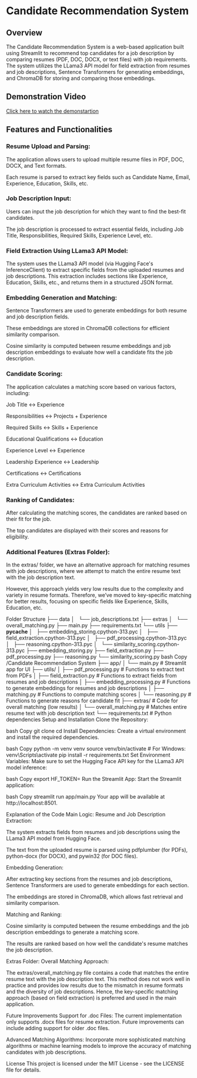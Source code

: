# Candidate Recommendation System
## Overview
The Candidate Recommendation System is a web-based application built using Streamlit to recommend top candidates for a job description by comparing resumes (PDF, DOC, DOCX, or text files) with job requirements. The system utilizes the LLama3 API model for field extraction from resumes and job descriptions, Sentence Transformers for generating embeddings, and ChromaDB for storing and comparing those embeddings.

## Demonstration Video
[Click here to watch the demonstartion](https://www.youtube.com/watch?v=DWFs6aqknqw)

## Features and Functionalities
### Resume Upload and Parsing:

The application allows users to upload multiple resume files in PDF, DOC, DOCX, and Text formats.

Each resume is parsed to extract key fields such as Candidate Name, Email, Experience, Education, Skills, etc.

### Job Description Input:

Users can input the job description for which they want to find the best-fit candidates.

The job description is processed to extract essential fields, including Job Title, Responsibilities, Required Skills, Experience Level, etc.

### Field Extraction Using LLama3 API Model:

The system uses the LLama3 API model (via Hugging Face's InferenceClient) to extract specific fields from the uploaded resumes and job descriptions. This extraction includes sections like Experience, Education, Skills, etc., and returns them in a structured JSON format.

### Embedding Generation and Matching:

Sentence Transformers are used to generate embeddings for both resume and job description fields.

These embeddings are stored in ChromaDB collections for efficient similarity comparison.

Cosine similarity is computed between resume embeddings and job description embeddings to evaluate how well a candidate fits the job description.

### Candidate Scoring:

The application calculates a matching score based on various factors, including:

Job Title ↔ Experience

Responsibilities ↔ Projects + Experience

Required Skills ↔ Skills + Experience

Educational Qualifications ↔ Education

Experience Level ↔ Experience

Leadership Experience ↔ Leadership

Certifications ↔ Certifications

Extra Curriculum Activities ↔ Extra Curriculum Activities

### Ranking of Candidates:

After calculating the matching scores, the candidates are ranked based on their fit for the job.

The top candidates are displayed with their scores and reasons for eligibility.

### Additional Features (Extras Folder):

In the extras/ folder, we have an alternative approach for matching resumes with job descriptions, where we attempt to match the entire resume text with the job description text.

However, this approach yields very low results due to the complexity and variety in resume formats. Therefore, we’ve moved to key-specific matching for better results, focusing on specific fields like Experience, Skills, Education, etc.

Folder Structure
├── data
│   └── job_descriptions.txt
├── extras
│   └── overall_matching.py
├── main.py
├── requirements.txt
└── utils
    ├── __pycache__
    │   ├── embedding_storing.cpython-313.pyc
    │   ├── field_extraction.cpython-313.pyc
    │   ├── pdf_processing.cpython-313.pyc
    │   ├── reasoning.cpython-313.pyc
    │   └── similarity_scoring.cpython-313.pyc
    ├── embedding_storing.py
    ├── field_extraction.py
    ├── pdf_processing.py
    ├── reasoning.py
    └── similarity_scoring.py
bash
Copy
/Candidate Recommendation System
├── app/
│   └── main.py                  # Streamlit app for UI
├── utils/
│   ├── pdf_processing.py        # Functions to extract text from PDFs
│   ├── field_extraction.py      # Functions to extract fields from resumes and job descriptions
│   ├── embedding_processing.py  # Functions to generate embeddings for resumes and job descriptions
│   ├── matching.py              # Functions to compute matching scores
│   └── reasoning.py             # Functions to generate reasons for candidate fit
├── extras/                      # Code for overall matching (low results)
│   └── overall_matching.py      # Matches entire resume text with job description text
└── requirements.txt             # Python dependencies
Setup and Installation
Clone the Repository:

bash
Copy
git clone <your-repository-url>
cd <your-project-directory>
Install Dependencies:
Create a virtual environment and install the required dependencies.

bash
Copy
python -m venv venv
source venv/bin/activate  # For Windows: venv\Scripts\activate
pip install -r requirements.txt
Set Environment Variables:
Make sure to set the Hugging Face API key for the LLama3 API model inference:

bash
Copy
export HF_TOKEN=<your-hugging-face-token>
Run the Streamlit App:
Start the Streamlit application:

bash
Copy
streamlit run app/main.py
Your app will be available at http://localhost:8501.

Explanation of the Code
Main Logic:
Resume and Job Description Extraction:

The system extracts fields from resumes and job descriptions using the LLama3 API model from Hugging Face.

The text from the uploaded resume is parsed using pdfplumber (for PDFs), python-docx (for DOCX), and pywin32 (for DOC files).

Embedding Generation:

After extracting key sections from the resumes and job descriptions, Sentence Transformers are used to generate embeddings for each section.

The embeddings are stored in ChromaDB, which allows fast retrieval and similarity comparison.

Matching and Ranking:

Cosine similarity is computed between the resume embeddings and the job description embeddings to generate a matching score.

The results are ranked based on how well the candidate's resume matches the job description.

Extras Folder:
Overall Matching Approach:

The extras/overall_matching.py file contains a code that matches the entire resume text with the job description text. This method does not work well in practice and provides low results due to the mismatch in resume formats and the diversity of job descriptions. Hence, the key-specific matching approach (based on field extraction) is preferred and used in the main application.

Future Improvements
Support for .doc Files: The current implementation only supports .docx files for resume extraction. Future improvements can include adding support for older .doc files.

Advanced Matching Algorithms: Incorporate more sophisticated matching algorithms or machine learning models to improve the accuracy of matching candidates with job descriptions.

License
This project is licensed under the MIT License - see the LICENSE file for details.

